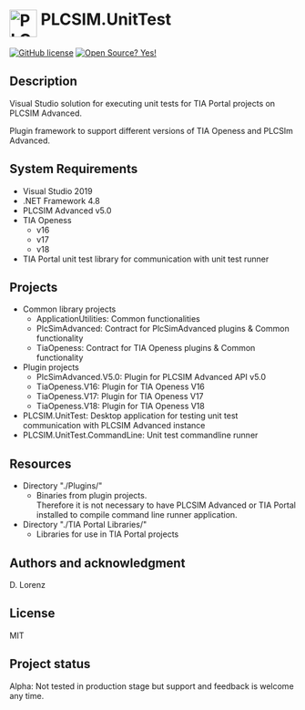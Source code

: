 # <img src="PLCSIM.UnitTest/Resources/PLCSIM.UnitTest.png" alt="PLCSIM.CmdRunner Icon" width="48" height="48" align="top"> PLCSIM.UnitTest
[![GitHub license](https://img.shields.io/github/license/Naereen/StrapDown.js.svg)](https://github.com/Lorenz-Software/PLCSIM.UnitTest/blob/master/LICENSE)
[![Open Source? Yes!](https://badgen.net/badge/Open%20Source%20%3F/Yes%21/blue?icon=github)](https://github.com/Lorenz-Software/PLCSIM.UnitTest)

## Description

Visual Studio solution for executing unit tests for TIA Portal projects on PLCSIM Advanced.

Plugin framework to support different versions of TIA Openess and PLCSIm Advanced.

## System Requirements

- Visual Studio 2019
- .NET Framework 4.8
- PLCSIM Advanced v5.0
- TIA Openess
    - v16
    - v17
    - v18
- TIA Portal unit test library for communication with unit test runner

## Projects

- Common library projects
    - ApplicationUtilities: Common functionalities
    - PlcSimAdvanced: Contract for PlcSimAdvanced plugins & Common functionality
    - TiaOpeness: Contract for TIA Openess plugins & Common functionality
- Plugin projects
    - PlcSimAdvanced.V5.0: Plugin for PLCSIM Advanced API v5.0
    - TiaOpeness.V16: Plugin for TIA Openess V16
    - TiaOpeness.V17: Plugin for TIA Openess V17
    - TiaOpeness.V18: Plugin for TIA Openess V18
- PLCSIM.UnitTest: Desktop application for testing unit test communication with PLCSIM Advanced instance
- PLCSIM.UnitTest.CommandLine: Unit test commandline runner

## Resources

- Directory "./Plugins/" 
    - Binaries from plugin projects.<br/>
      Therefore it is not necessary to have PLCSIM Advanced or TIA Portal installed to compile command line runner application.
- Directory "./TIA Portal Libraries/"
    - Libraries for use in TIA Portal projects

## Authors and acknowledgment

D. Lorenz

## License

MIT

## Project status

Alpha: Not tested in production stage but support and feedback is welcome any time.
